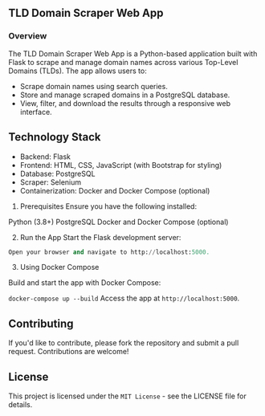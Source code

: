 ## TLD Domain Scraper Web App
### Overview

The TLD Domain Scraper Web App is a Python-based application built with Flask to scrape and manage domain names across various Top-Level Domains (TLDs). The app allows users to:

* Scrape domain names using search queries.
* Store and manage scraped domains in a PostgreSQL database.
* View, filter, and download the results through a responsive web interface.

## Technology Stack
* Backend: Flask
* Frontend: HTML, CSS, JavaScript (with Bootstrap for styling)
* Database: PostgreSQL
* Scraper: Selenium
* Containerization: Docker and Docker Compose (optional)

1. Prerequisites
Ensure you have the following installed:

Python (3.8+)
PostgreSQL
Docker and Docker Compose (optional)


2. Run the App
Start the Flask development server:


```python run.py
Open your browser and navigate to http://localhost:5000.
```

3. Using Docker Compose

Build and start the app with Docker Compose:

```docker-compose up --build```
Access the app at ```http://localhost:5000```.


## Contributing
If you'd like to contribute, please fork the repository and submit a pull request. Contributions are welcome!

## License
This project is licensed under the ```MIT License``` - see the LICENSE file for details.